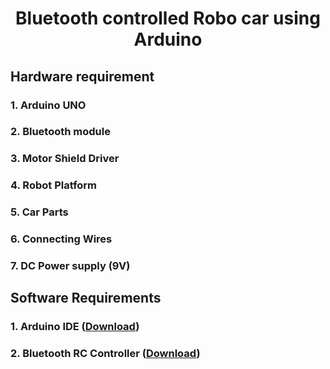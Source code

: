 # <h1 align="center">Bluetooth controlled Robo car using Arduino</h1>
## Hardware requirement
### 1. Arduino UNO
### 2. Bluetooth module
### 3. Motor Shield  Driver
### 4. Robot Platform
### 5. Car Parts
### 6. Connecting Wires
### 7. DC Power supply (9V)

## Software Requirements
### 1. Arduino IDE (<a href="https://www.arduino.cc/en/main/software">Download</a>)
### 2. Bluetooth RC Controller (<a href="https://play.google.com/store/apps/details?id=com.giumig.apps.bluetoothserialmonitor">Download</a>)
